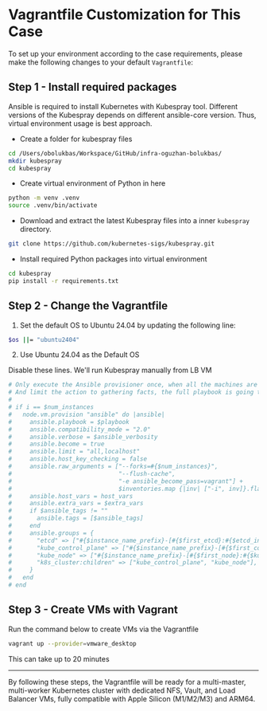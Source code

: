 # Vagrantfile Customization for This Case

To set up your environment according to the case requirements, please make the following changes to your default `Vagrantfile`:

## Step 1 - Install required packages
Ansible is required to install Kubernetes with Kubespray tool. Different versions of the Kubespray depends on different ansible-core version. Thus, virtual environment usage is best approach.

- Create a folder for kubespray files
```bash
cd /Users/obolukbas/Workspace/GitHub/infra-oguzhan-bolukbas/
mkdir kubespray
cd kubespray
```

- Create virtual environment of Python in here
```bash
python -m venv .venv
source .venv/bin/activate 
```

- Download and extract the latest Kubespray files into a inner `kubespray` directory.
```bash
git clone https://github.com/kubernetes-sigs/kubespray.git
```

- Install required Python packages into virtual environment
```bash
cd kubespray
pip install -r requirements.txt
```

## Step 2 - Change the Vagrantfile
1) Set the default OS to Ubuntu 24.04 by updating the following line:
```bash
$os ||= "ubuntu2404"
```

2) Use Ubuntu 24.04 as the Default OS

Disable these lines. We'll run Kubespray manually from LB VM
```bash
# Only execute the Ansible provisioner once, when all the machines are up and ready.
# And limit the action to gathering facts, the full playbook is going to be ran by testcases_run.sh
# 
# if i == $num_instances
#   node.vm.provision "ansible" do |ansible|
#     ansible.playbook = $playbook
#     ansible.compatibility_mode = "2.0"
#     ansible.verbose = $ansible_verbosity
#     ansible.become = true
#     ansible.limit = "all,localhost"
#     ansible.host_key_checking = false
#     ansible.raw_arguments = ["--forks=#{$num_instances}",
#                              "--flush-cache",
#                              "-e ansible_become_pass=vagrant"] +
#                              $inventories.map {|inv| ["-i", inv]}.flatten
#     ansible.host_vars = host_vars
#     ansible.extra_vars = $extra_vars
#     if $ansible_tags != ""
#       ansible.tags = [$ansible_tags]
#     end
#     ansible.groups = {
#       "etcd" => ["#{$instance_name_prefix}-[#{$first_etcd}:#{$etcd_instances + $first_etcd - 1}]"],
#       "kube_control_plane" => ["#{$instance_name_prefix}-[#{$first_control_plane}:#{$control_plane_instances + $first_control_plane - 1}]"],
#       "kube_node" => ["#{$instance_name_prefix}-[#{$first_node}:#{$kube_node_instances + $first_node - 1}]"],
#       "k8s_cluster:children" => ["kube_control_plane", "kube_node"],
#     }
#   end
# end
```

## Step 3 - Create VMs with Vagrant
Run the command below to create VMs via the Vagrantfile
```bash
vagrant up --provider=vmware_desktop
```
This can take up to 20 minutes

---
By following these steps, the Vagrantfile will be ready for a multi-master, multi-worker Kubernetes cluster with dedicated NFS, Vault, and Load Balancer VMs, fully compatible with Apple Silicon (M1/M2/M3) and ARM64.
